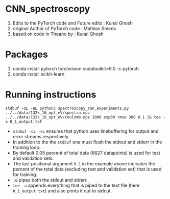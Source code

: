 # CNN_spectroscopy
1. Edits to the PyTorch code and Future edits : Kunal Ghosh
2. original Author of PyTorch code : Mathias Smeds 
3. based on code in Theano by : Kunal Ghosh

# Packages
1. conda install pytorch torchvision cudatoolkit=9.0 -c pytorch
2. conda install scikit-learn

# Running instructions
```shell
stdbuf -oL -eL python3 spectroscopy_run_experiments.py ../../data/132k_16_opt_eV/spectra.npz ../../data/132k_16_opt_eV/coulomb.npz 1000 exp00 rmse 300 0.1 |& tee -a 0_1_output.txt
```
* `stdbuf -oL -eL` ensures that python uses linebuffering for output and error streams respectively.
* In addition to the the `stdbuf` one must flush the stdout and stderr in the training loop.
* By default 0.05 percent of total data (6627 datapoints) is used for test and validation sets.
* The last positional argument `0.1` in the example above indicates the percent of the total data (excluding test and validation set) that is used for training. 
* `|&` pipes both the stdout and stderr.
* `tee -a` appends everything that is piped to the text file (here `0_1_output.txt`) and also prints it out to stdout.
